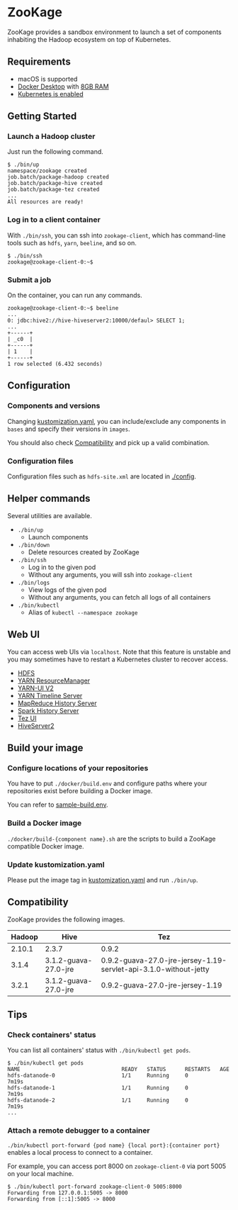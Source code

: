 # ZooKage

ZooKage provides a sandbox environment to launch a set of components inhabiting the Hadoop ecosystem on top of Kubernetes.

## Requirements

* macOS is supported
* [Docker Desktop](https://www.docker.com/products/docker-desktop) with [8GB RAM](https://docs.docker.com/docker-for-mac/)
* [Kubernetes is enabled](https://docs.docker.com/get-started/orchestration/)

## Getting Started

### Launch a Hadoop cluster

Just run the following command.

```
$ ./bin/up
namespace/zookage created
job.batch/package-hadoop created
job.batch/package-hive created
job.batch/package-tez created
...
All resources are ready!
```

### Log in to a client container

With `./bin/ssh`, you can ssh into `zookage-client`, which has command-line tools such as `hdfs`, `yarn`, `beeline`, and so on.

```
$ ./bin/ssh
zookage@zookage-client-0:~$
```

### Submit a job

On the container, you can run any commands.

```
zookage@zookage-client-0:~$ beeline
...
0: jdbc:hive2://hive-hiveserver2:10000/defaul> SELECT 1;
...
+------+
| _c0  |
+------+
| 1    |
+------+
1 row selected (6.432 seconds)
```

## Configuration

### Components and versions

Changing [kustomization.yaml](https://github.com/zookage/zookage/blob/main/kubernetes/kustomization.yaml), you can include/exclude any components in `bases` and specify their versions in `images`.

You should also check [Compatibility](https://github.com/zookage/zookage#compatibility) and pick up a valid combination.

### Configuration files

Configuration files such as `hdfs-site.xml` are located in [./config](https://github.com/zookage/zookage/tree/main/kubernetes/base/common/config).

## Helper commands

Several utilities are available.

* `./bin/up`
    * Launch components
* `./bin/down`
    * Delete resources created by ZooKage
* `./bin/ssh`
    * Log in to the given pod
    * Without any arguments, you will ssh into `zookage-client`
* `./bin/logs`
    * View logs of the given pod
    * Without any arguments, you can fetch all logs of all containers
* `./bin/kubectl`
    * Alias of `kubectl --namespace zookage`

## Web UI

You can access web UIs via `localhost`. Note that this feature is unstable and you may sometimes have to restart a Kubernetes cluster to recover access.

* [HDFS](http://localhost:9870/)
* [YARN ResourceManager](http://localhost:8088/cluster)
* [YARN-UI V2](http://localhost:8088/ui2/)
* [YARN Timeline Server](http://localhost:8188/applicationhistory)
* [MapReduce History Server](http://localhost:19888/jobhistory)
* [Spark History Server](http://localhost:18080/)
* [Tez UI](http://localhost:9999/tez-ui/)
* [HiveServer2](http://localhost:10002/)

## Build your image

### Configure locations of your repositories

You have to put `./docker/build.env` and configure paths where your repositories exist before building a Docker image.

You can refer to [sample-build.env](https://github.com/zookage/zookage/blob/main/docker/sample-build.env).

### Build a Docker image

`./docker/build-{component name}.sh` are the scripts to build a ZooKage compatible Docker image.

### Update kustomization.yaml

Please put the image tag in [kustomization.yaml](https://github.com/zookage/zookage/blob/main/kubernetes/kustomization.yaml) and run `./bin/up`.

## Compatibility

ZooKage provides the following images.

| Hadoop | Hive | Tez |
|-|-|-|
| 2.10.1 | 2.3.7 | 0.9.2 |
| 3.1.4 | 3.1.2-guava-27.0-jre | 0.9.2-guava-27.0-jre-jersey-1.19-servlet-api-3.1.0-without-jetty |
| 3.2.1 | 3.1.2-guava-27.0-jre | 0.9.2-guava-27.0-jre-jersey-1.19 |

## Tips

### Check containers' status

You can list all containers' status with `./bin/kubectl get pods`.

```
$ ./bin/kubectl get pods
NAME                                READY   STATUS      RESTARTS   AGE
hdfs-datanode-0                     1/1     Running     0          7m19s
hdfs-datanode-1                     1/1     Running     0          7m19s
hdfs-datanode-2                     1/1     Running     0          7m19s
...
```

### Attach a remote debugger to a container

`./bin/kubectl port-forward {pod name} {local port}:{container port}` enables a local process to connect to a container.

For example, you can access port 8000 on `zookage-client-0` via port 5005 on your local machine.

```
$ ./bin/kubectl port-forward zookage-client-0 5005:8000
Forwarding from 127.0.0.1:5005 -> 8000
Forwarding from [::1]:5005 -> 8000
```
